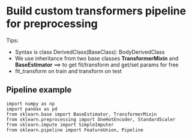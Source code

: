 # Build custom transformers pipeline for preprocessing

Tips:
- Syntax is class DerivedClass(BaseClass):
                   BodyDerivedClass
- We use inheritance from two base classes **TransformerMixin** and **BaseEstimator** ==> to get fit/transform and get/set params for free
- fit_transform on train and transform on test


## Pipeline example
```
import numpy as np 
import pandas as pd
from sklearn.base import BaseEstimator, TransformerMixin
from sklearn.preprocessing import OneHotEncoder, StandardScaler
from sklearn.impute import SimpleImputer
from sklearn.pipeline import FeatureUnion, Pipeline
```
